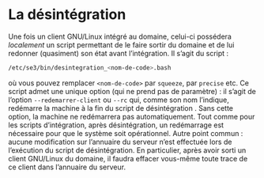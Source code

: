 # La désintégration

Une fois un client GNU/Linux intégré au domaine, celui-ci
possédera *localement* un script permettant de le faire
sortir du domaine et de lui redonner (quasiment) son état
avant l’intégration. Il s’agit du script :

```sh
/etc/se3/bin/desintegration_<nom-de-code>.bash
```

où vous pouvez remplacer `<nom-de-code>` par `squeeze`, par
`precise` etc. Ce script admet une unique option (qui ne
prend pas de paramètre) : il s’agit de l’option
`--redemarrer-client` ou `--rc` qui, comme son nom
l’indique, redémarre la machine à la fin du script de
désintégration . Sans cette option, la machine ne
redémarrera pas automatiquement. Tout comme pour les scripts
d’intégration, après désintégration, un redémarrage est
nécessaire pour que le système soit opérationnel. Autre
point commun : aucune modification sur l’annuaire du serveur
n’est effectuée lors de l’exécution du script de
désintégration. En particulier, après avoir sorti un client
GNU/Linux du domaine, il faudra effacer vous-même toute
trace de ce client dans l’annuaire du serveur.


